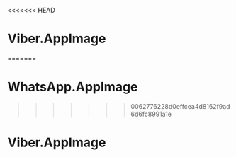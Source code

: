 <<<<<<< HEAD
# Viber.AppImage
=======
# WhatsApp.AppImage
>>>>>>> 0062776228d0effcea4d8162f9ad6d6fc8991a1e
# Viber.AppImage
